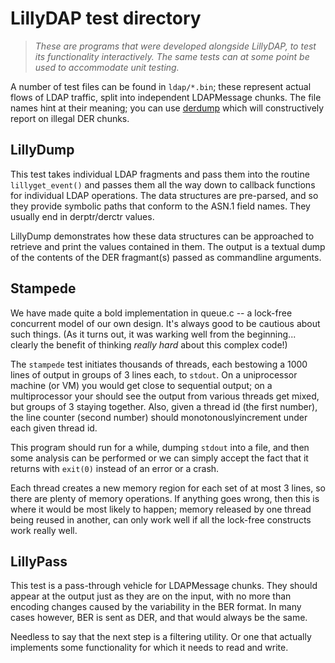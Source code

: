 # LillyDAP test directory

> *These are programs that were developed alongside LillyDAP, to test its
> functionality interactively.  The same tests can at some point be used
> to accommodate unit testing.*

A number of test files can be found in `ldap/*.bin`; these represent
actual flows of LDAP traffic, split into independent LDAPMessage chunks.
The file names hint at their meaning; you can use
[derdump](https://github.com/vanrein/hexio/blob/master/derdump)
which will constructively report on illegal DER chunks.


## LillyDump

This test takes individual LDAP fragments and pass them into the routine
`lillyget_event()` and passes them all the way down to callback functions
for individual LDAP operations.  The data structures are pre-parsed, and
so they provide symbolic paths that conform to the ASN.1 field names.
They usually end in derptr/derctr values.

LillyDump demonstrates how these data structures can be approached to
retrieve and print the values contained in them.  The output is a
textual dump of the contents of the DER fragmant(s) passed as commandline
arguments.


## Stampede

We have made quite a bold implementation in queue.c -- a lock-free concurrent
model of our own design.  It's always good to be cautious about such things.
(As it turns out, it was warking well from the beginning... clearly the
benefit of thinking *really hard* about this complex code!)

The `stampede` test initiates thousands of threads, each bestowing a
1000 lines of output in groups of 3 lines each, to `stdout`.  On a uniprocessor
machine (or VM) you would get close to sequential output; on a multiprocessor
your should see the output from various threads get mixed, but groups of 3
staying together.  Also, given a thread id (the first number), the line counter
(second number) should monotonouslyincrement under each given thread id.

This program should run for a while, dumping `stdout` into a file, and then
some analysis can be performed or we can simply accept the fact that it
returns with `exit(0)` instead of an error or a crash.

Each thread creates a new memory region for each set of at most 3 lines, so 
there are plenty of memory operations.  If anything goes wrong, then this is
where it would be most likely to happen; memory released by one thread being
reused in another, can only work well if all the lock-free constructs work
really well.


## LillyPass

This test is a pass-through vehicle for LDAPMessage chunks.  They should
appear at the output just as they are on the input, with no more than
encoding changes caused by the variability in the BER format.  In many
cases however, BER is sent as DER, and that would always be the same.

Needless to say that the next step is a filtering utility.  Or one that
actually implements some functionality for which it needs to read and
write.


